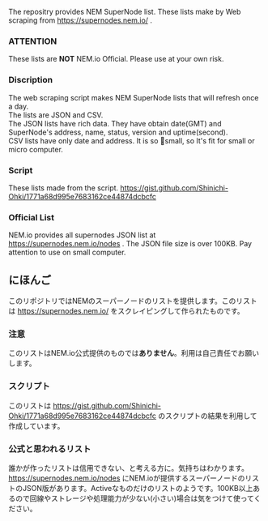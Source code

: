 The repositry provides NEM SuperNode list. These lists make by Web scraping from https://supernodes.nem.io/ . 

### ATTENTION
These lists are **NOT** NEM.io Official. Please use at your own risk.

### Discription
The web scraping script makes NEM SuperNode lists that will refresh once a day.  
The lists are JSON and CSV.  
The JSON lists have rich data. They have obtain date(GMT) and SuperNode's address, name, status, version and uptime(second).   
CSV lists have only date and address. It is so small, so It's fit for small or micro computer.

### Script
These lists made from the script.   https://gist.github.com/Shinichi-Ohki/1771a68d995e7683162ce44874dcbcfc

### Official List
NEM.io provides all supernodes JSON list at https://supernodes.nem.io/nodes . The JSON file size is over 100KB. Pay attention to use on small computer.

## にほんご
このリポジトリではNEMのスーパーノードのリストを提供します。このリストは https://supernodes.nem.io/ をスクレイピングして作られたものです。

### 注意
このリストはNEM.io公式提供のものでは**ありません**。利用は自己責任でお願いします。

### スクリプト
このリストは
https://gist.github.com/Shinichi-Ohki/1771a68d995e7683162ce44874dcbcfc
のスクリプトの結果を利用して作成しています。

### 公式と思われるリスト
誰かが作ったリストは信用できない、と考える方に。気持ちはわかります。
https://supernodes.nem.io/nodes にNEM.ioが提供するスーパーノードのリストのJSON版があります。Activeなものだけのリストのようです。100KB以上あるので回線やストレージや処理能力が少ない(小さい)場合は気をつけて使ってください。